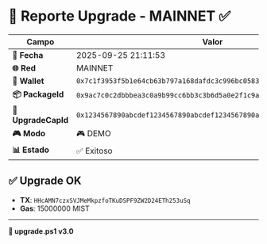 # 🔄 Reporte Upgrade - MAINNET ✅

| Campo | Valor |
|-------|-------|
| **📅 Fecha** | 2025-09-25 21:11:53 |
| **🌐 Red** | MAINNET |
| **👤 Wallet** | `0x7c1f3953f5b1e64cb63b797a168dafdc3c996bc058322f89701f2e2672e074cd` |
| **📦 PackageId** | `0x9ac7c0c2dbbbea3c0a9b99cc6bb3c3b6d5a0e2f1c9a1234567890abcdef123456` |
| **🔑 UpgradeCapId** | `0x1234567890abcdef1234567890abcdef1234567890abcdef1234567890abcdef` |
| **🎮 Modo** | 🎮 DEMO |
| **📊 Estado** | ✅ Exitoso |
## ✅ Upgrade OK
- **TX**: `HHcAMN7czxSVJMeMkpzfoTKuDSPF9ZW2D24ETh253uSq`
- **Gas**: 15000000 MIST
---
**📝 upgrade.ps1 v3.0**
